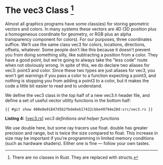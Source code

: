 # The vec3 Class [^3a]

[^3a]: There are no classes in Rust. They are replaced with structs.

Almost all graphics programs have some class(es) for storing geometric vectors and colors. In many systems these vectors are 4D (3D position plus a homogeneous coordinate for geometry, or RGB plus an alpha transparency component for colors). For our purposes, three coordinates suffice. We’ll use the same class vec3 for colors, locations, directions, offsets, whatever. Some people don’t like this because it doesn’t prevent you from doing something silly, like subtracting a position from a color. They have a good point, but we’re going to always take the “less code” route when not obviously wrong. In spite of this, we do declare two aliases for vec3: point3 and color. Since these two types are just aliases for vec3, you won't get warnings if you pass a color to a function expecting a point3, and nothing is stopping you from adding a point3 to a color, but it makes the code a little bit easier to read and to understand.

We define the vec3 class in the top half of a new vec3.h header file, and define a set of useful vector utility functions in the bottom half:

```rust,norun,noplayground
{{ #git show 400e8e91847d5b2fbde6eb17432cbbe49794e28d:src/vec3.rs }}
```
**Listing 4:** [[vec3.rs](TODO)] *vec3 definitions and helper functions*

We use double here, but some ray tracers use float. double has greater precision and range, but is twice the size compared to float. This increase in size may be important if you're programming in limited memory conditions (such as hardware shaders). Either one is fine — follow your own tastes.

